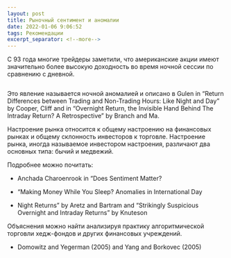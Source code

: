 ```yaml
---
layout: post
title: Рыночный сентимент и аномалии
date: 2022-01-06 9:06:52
tags: Рекомендации
excerpt_separator: <!--more-->
---
```


С 93 года многие трейдеры заметили, что американские акции имеют значительно более высокую доходность 
во время ночной сессии по сравнению с дневной.

<!--more-->

 <img src="https://ragve.ru/images/movernight.png" alt="">

 Это явление называется ночной аномалией и описано в Gulen in “Return Differences between Trading and 
Non-Trading Hours: Like Night and Day” by Cooper, Cliff and in “Overnight Return, the Invisible Hand 
Behind The Intraday Return? A Retrospective” by Branch and Ma. 

 Настроение рынка относится к общему настроению на финансовых рынках и общему
склонность инвесторов к торговле. Настроение рынка, иногда называемое инвестором
настроения, различают два основных типа: бычий и медвежий.

Подробнее можно почитать:

* Anchada Charoenrook in “Does Sentiment Matter?

* “Making Money While You Sleep? Anomalies in International Day

* Night Returns” by Aretz and Bartram and “Strikingly Suspicious Overnight and 
Intraday Returns” by Knuteson


Объяснения можно найти анализируя практику алгоритмической торговли хедж-фондов и других финансовых учреждений.

* Domowitz and Yegerman (2005) and Yang and Borkovec (2005)

